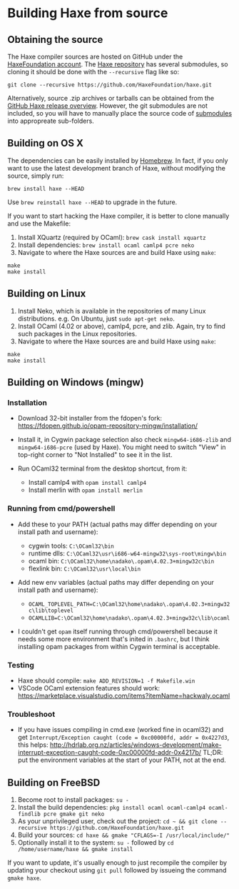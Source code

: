 Building Haxe from source
=======

Obtaining the source
-------

The Haxe compiler sources are hosted on GitHub under the [HaxeFoundation account](https://github.com/HaxeFoundation). The [Haxe repository](https://github.com/HaxeFoundation/haxe) has several submodules, so cloning it should be done with the `--recursive` flag like so:

```
git clone --recursive https://github.com/HaxeFoundation/haxe.git
```

Alternatively, source .zip archives or tarballs can be obtained from the [GitHub Haxe release overview](https://github.com/HaxeFoundation/haxe/releases). However, the git submodules are not included, so you will have to manually place the source code of [submodules](https://github.com/HaxeFoundation/haxe/blob/development/.gitmodules) into appropreate sub-folders.

Building on OS X
-------

The dependencies can be easily installed by [Homebrew](http://brew.sh/). In fact, if you only want to use the latest development branch of Haxe, without modifying the source, simply run:

```shell
brew install haxe --HEAD
```

Use `brew reinstall haxe --HEAD` to upgrade in the future.

If you want to start hacking the Haxe compiler, it is better to clone manually and use the Makefile:

1. Install XQuartz (required by OCaml): `brew cask install xquartz`
2. Install dependencies: `brew install ocaml camlp4 pcre neko`
3. Navigate to where the Haxe sources are and build Haxe using `make`:

```
make
make install
```

Building on Linux
-------

1. Install Neko, which is available in the repositories of many Linux distributions. e.g. On Ubuntu, just `sudo apt-get neko`.
2. Install OCaml (4.02 or above), camlp4, pcre, and zlib. Again, try to find such packages in the Linux repositories.
3. Navigate to where the Haxe sources are and build Haxe using `make`:

```
make
make install
```

Building on Windows (mingw)
-------

### Installation

  - Download 32-bit installer from the fdopen's fork: <https://fdopen.github.io/opam-repository-mingw/installation/>
  - Install it, in Cygwin package selection also check `mingw64-i686-zlib` and `mingw64-i686-pcre` (used by Haxe).
    You might need to switch "View" in top-right corner to "Not Installed" to see it in the list.
  - Run OCaml32 terminal from the desktop shortcut, from it:
  
    - Install camlp4 with `opam install camlp4`
    - Install merlin with `opam install merlin`

### Running from cmd/powershell

  - Add these to your PATH (actual paths may differ depending on your install path and username):
  
    - cygwin tools: `C:\OCaml32\bin`
    - runtime dlls: `C:\OCaml32\usr\i686-w64-mingw32\sys-root\mingw\bin`
    - ocaml bin: `C:\OCaml32\home\nadako\.opam\4.02.3+mingw32c\bin`
    - flexlink bin: `C:\OCaml32\usr\local\bin`
    
  - Add new env variables (actual paths may differ depending on your install path and username):
  
    - `OCAML_TOPLEVEL_PATH=C:\OCaml32\home\nadako\.opam\4.02.3+mingw32c\lib\toplevel`
    - `OCAMLLIB=C:\OCaml32\home\nadako\.opam\4.02.3+mingw32c\lib\ocaml`
    
  - I couldn't get `opam` itself running through cmd/powershell because it needs some more environment that's inited in `.bashrc`, but I think installing opam packages from within Cygwin terminal is acceptable.

### Testing

  - Haxe should compile: `make ADD_REVISION=1 -f Makefile.win`
  - VSCode OCaml extension features should work: <https://marketplace.visualstudio.com/items?itemName=hackwaly.ocaml>

### Troubleshoot

 - If you have issues compiling in cmd.exe (worked fine in ocaml32) and get `Interrupt/Exception caught (code = 0xc00000fd, addr = 0x4227d3`, this helps: <http://hdrlab.org.nz/articles/windows-development/make-interrupt-exception-caught-code-0xc00000fd-addr-0x4217b/>
TL;DR: put the environment variables at the start of your PATH, not at the end.

Building on FreeBSD
-------

1. Become root to install packages: `su -`
2. Install the build dependencies: `pkg install ocaml ocaml-camlp4 ocaml-findlib pcre gmake git neko`
3. As your unprivileged user, check out the project: `cd ~ && git clone --recursive https://github.com/HaxeFoundation/haxe.git`
4. Build your sources: `cd haxe && gmake "CFLAGS=-I /usr/local/include/"`
5. Optionally install it to the system: `su -` followed by `cd /home/username/haxe && gmake install`

If you want to update, it's usually enough to just recompile the compiler by updating your checkout using `git pull` followed by issueing the command `gmake haxe`.
